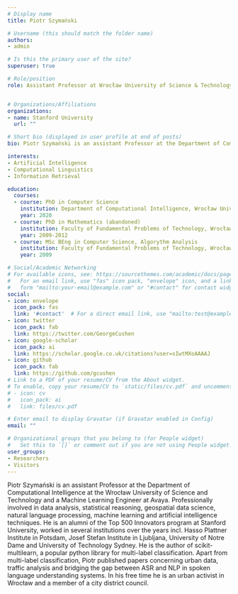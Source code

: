 ```yaml
---
# Display name
title: Piotr Szymański

# Username (this should match the folder name)
authors:
- admin

# Is this the primary user of the site?
superuser: true

# Role/position
role: Assistant Professor at Wrocław University of Science & Technology; Machine Learning Engineer in Avaya Inc.; - Chairman of the Society for Beautification of the City of Wrocław; Vice-charmain of the Wrocław's District Council of Brochów 


# Organizations/Affiliations
organizations:
- name: Stanford University
  url: ""

# Short bio (displayed in user profile at end of posts)
bio: Piotr Szymański is an assistant Professor at the Department of Computational Intelligence at the Wrocław University of Science and Technology and a Machine Learning Engineer at Avaya. Professionally involved in data analysis, statistical reasoning, geospatial data science, natural language processing, machine learning and artificial intelligence techniques. He is an alumni of the Top 500 Innovators program at Stanford University, worked in several institutions over the years incl. Hasso Plattner Institute in Potsdam, Josef Stefan Institute in Ljubljana, University of Notre Dame and University of Technology Sydney. He is the author of scikit-multilearn, a popular python library for multi-label classification. Apart from multi-label classification, Piotr published papers concerning urban data, traffic analysis and bridging the gap between ASR and NLP in spoken language understanding systems. In his free time he is an urban activist in Wrocław and a member of a city district council.

interests:
- Artificial Intelligence
- Computational Linguistics
- Information Retrieval

education:
  courses:
  - course: PhD in Computer Science
    institution: Department of Computational Intelligence, Wrocław University of Science and Technology 
    year: 2020
  - course: PhD in Mathematics (abandoned)
    institution: Faculty of Fundamental Problems of Technology, Wrocław University of Science and Technology
    year: 2009-2012
  - course: MSc BEng in Computer Science, Algorythm Analysis
    institution: Faculty of Fundamental Problems of Technology, Wrocław University of Science and Technology
    year: 2009

# Social/Academic Networking
# For available icons, see: https://sourcethemes.com/academic/docs/page-builder/#icons
#   For an email link, use "fas" icon pack, "envelope" icon, and a link in the
#   form "mailto:your-email@example.com" or "#contact" for contact widget.
social:
- icon: envelope
  icon_pack: fas
  link: '#contact'  # For a direct email link, use "mailto:test@example.org".
- icon: twitter
  icon_pack: fab
  link: https://twitter.com/GeorgeCushen
- icon: google-scholar
  icon_pack: ai
  link: https://scholar.google.co.uk/citations?user=sIwtMXoAAAAJ
- icon: github
  icon_pack: fab
  link: https://github.com/gcushen
# Link to a PDF of your resume/CV from the About widget.
# To enable, copy your resume/CV to `static/files/cv.pdf` and uncomment the lines below.
# - icon: cv
#   icon_pack: ai
#   link: files/cv.pdf

# Enter email to display Gravatar (if Gravatar enabled in Config)
email: ""

# Organizational groups that you belong to (for People widget)
#   Set this to `[]` or comment out if you are not using People widget.
user_groups:
- Researchers
- Visitors
---
```


Piotr Szymański is an assistant Professor at the Department of Computational Intelligence at the Wrocław University of Science and Technology and a Machine Learning Engineer at Avaya. Professionally involved in data analysis, statistical reasoning, geospatial data science, natural language processing, machine learning and artificial intelligence techniques. He is an alumni of the Top 500 Innovators program at Stanford University, worked in several institutions over the years incl. Hasso Plattner Institute in Potsdam, Josef Stefan Institute in Ljubljana, University of Notre Dame and University of Technology Sydney. He is the author of scikit-multilearn, a popular python library for multi-label classification. Apart from multi-label classification, Piotr published papers concerning urban data, traffic analysis and bridging the gap between ASR and NLP in spoken language understanding systems. In his free time he is an urban activist in Wrocław and a member of a city district council.
